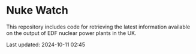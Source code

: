 # Nuke Watch

This repository includes code for retrieving the latest information available on the output of EDF nuclear power plants in the UK.

Last updated: 2024-10-11 02:45